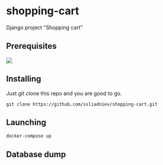 # shopping-cart
Django project "Shopping cart"

## Prerequisites

![](https://img.shields.io/badge/Docker-v.5.0.0-brightgreen)

## Installing

Just git clone this repo and you are good to go.

    git clone https://github.com/ssliadniev/shopping-cart.git
    
## Launching

    docker-compose up
    
## Database dump

  
